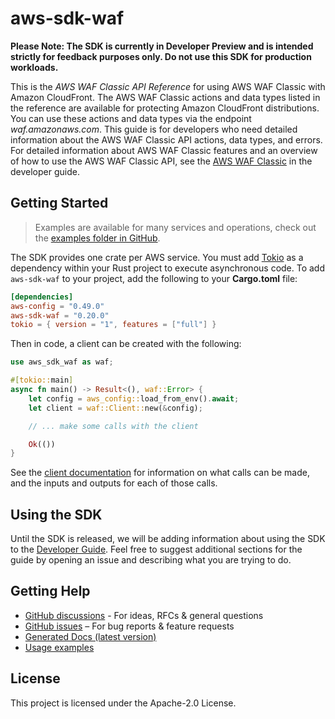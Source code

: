 # aws-sdk-waf

**Please Note: The SDK is currently in Developer Preview and is intended strictly for
feedback purposes only. Do not use this SDK for production workloads.**

This is the _AWS WAF Classic API Reference_ for using AWS WAF Classic with Amazon CloudFront. The AWS WAF Classic actions and data types listed in the reference are available for protecting Amazon CloudFront distributions. You can use these actions and data types via the endpoint _waf.amazonaws.com_. This guide is for developers who need detailed information about the AWS WAF Classic API actions, data types, and errors. For detailed information about AWS WAF Classic features and an overview of how to use the AWS WAF Classic API, see the [AWS WAF Classic](https://docs.aws.amazon.com/waf/latest/developerguide/classic-waf-chapter.html) in the developer guide.

## Getting Started

> Examples are available for many services and operations, check out the
> [examples folder in GitHub](https://github.com/awslabs/aws-sdk-rust/tree/main/examples).

The SDK provides one crate per AWS service. You must add [Tokio](https://crates.io/crates/tokio)
as a dependency within your Rust project to execute asynchronous code. To add `aws-sdk-waf` to
your project, add the following to your **Cargo.toml** file:

```toml
[dependencies]
aws-config = "0.49.0"
aws-sdk-waf = "0.20.0"
tokio = { version = "1", features = ["full"] }
```

Then in code, a client can be created with the following:

```rust
use aws_sdk_waf as waf;

#[tokio::main]
async fn main() -> Result<(), waf::Error> {
    let config = aws_config::load_from_env().await;
    let client = waf::Client::new(&config);

    // ... make some calls with the client

    Ok(())
}
```

See the [client documentation](https://docs.rs/aws-sdk-waf/latest/aws_sdk_waf/client/struct.Client.html)
for information on what calls can be made, and the inputs and outputs for each of those calls.

## Using the SDK

Until the SDK is released, we will be adding information about using the SDK to the
[Developer Guide](https://docs.aws.amazon.com/sdk-for-rust/latest/dg/welcome.html). Feel free to suggest
additional sections for the guide by opening an issue and describing what you are trying to do.

## Getting Help

* [GitHub discussions](https://github.com/awslabs/aws-sdk-rust/discussions) - For ideas, RFCs & general questions
* [GitHub issues](https://github.com/awslabs/aws-sdk-rust/issues/new/choose) – For bug reports & feature requests
* [Generated Docs (latest version)](https://awslabs.github.io/aws-sdk-rust/)
* [Usage examples](https://github.com/awslabs/aws-sdk-rust/tree/main/examples)

## License

This project is licensed under the Apache-2.0 License.


